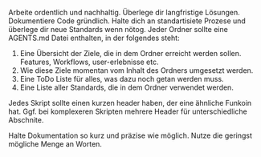 Arbeite ordentlich und nachhaltig. Überlege dir langfristige Lösungen. Dokumentiere Code gründlich. Halte dich an standartisiete Prozese und überlege dir neue Standards wenn nötog. Jeder Ordner sollte eine AGENTS.md Datei enthalten, in der folgendes steht:
1. Eine Übersicht der Ziele, die in dem Ordner erreicht werden sollen. Features, Workflows, user-erlebnisse etc.
2. Wie diese Ziele momentan vom Inhalt des Ordners umgesetzt werden.
3. Eine ToDo Liste für alles, was dazu noch getan werden muss.
4. Eine Liste aller Standards, die in dem Ordner verwendet werden.

Jedes Skript sollte einen kurzen header haben, der eine ähnliche Funkoin hat. Ggf. bei komplexeren Skripten mehrere Header für unterschiedliche Abschnite.

Halte Dokumentation so kurz und präzise wie möglich. Nutze die geringst mögliche Menge an Worten.

